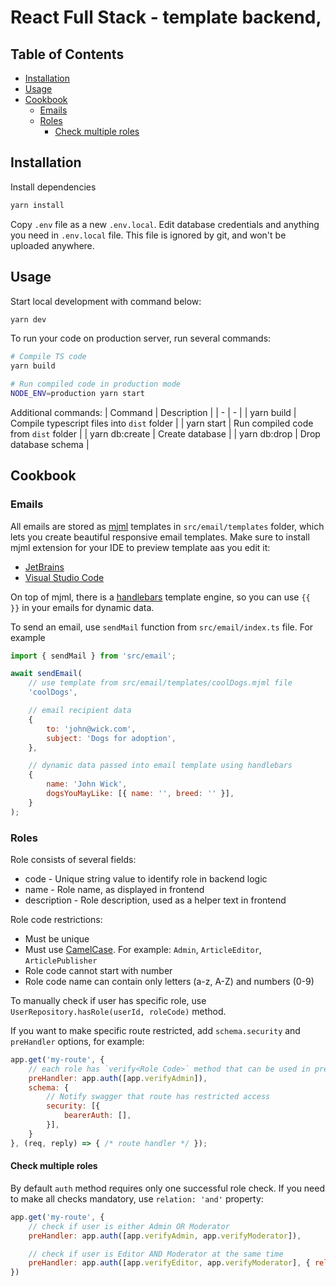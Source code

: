 # React Full Stack  - template backend,

## Table of Contents

- [Installation](#installation)
- [Usage](#usage)
- [Cookbook](#cookbook)
  - [Emails](#emails)
  - [Roles](#roles)
    - [Check multiple roles](#check-multiple-roles)

## Installation
Install dependencies

```bash
yarn install
```

Copy `.env` file as a new `.env.local`. Edit database credentials and anything you need in `.env.local` file. This file is ignored by git, and won't be uploaded anywhere.

## Usage

Start local development with command below:

```bash
yarn dev
```

To run your code on production server, run several commands:
```bash
# Compile TS code
yarn build

# Run compiled code in production mode
NODE_ENV=production yarn start
```

Additional commands:
| Command | Description |
| - | - |
| yarn build | Compile typescript files into `dist` folder |
| yarn start | Run compiled code from `dist` folder |
| yarn db:create | Create database |
| yarn db:drop | Drop database schema  |

## Cookbook

### Emails

All emails are stored as [mjml](https://mjml.io/) templates in `src/email/templates` folder, which lets you create beautiful responsive email templates.
Make sure to install mjml extension for your IDE to preview template aas you edit it:
 - [JetBrains](https://plugins.jetbrains.com/plugin/16418-mjml-support)
 - [Visual Studio Code](https://marketplace.visualstudio.com/items?itemName=mjmlio.vscode-mjml)

On top of mjml, there is a [handlebars](https://handlebarsjs.com/) template engine, so you can use `{{  }}` in your emails for dynamic data.

To send an email, use `sendMail` function from `src/email/index.ts` file. For example
```javascript
import { sendMail } from 'src/email';

await sendEmail(
    // use template from src/email/templates/coolDogs.mjml file
    'coolDogs',

    // email recipient data
    {
        to: 'john@wick.com',
        subject: 'Dogs for adoption',
    },

    // dynamic data passed into email template using handlebars
    {
        name: 'John Wick',
        dogsYouMayLike: [{ name: '', breed: '' }],
    }
);
```

### Roles

Role consists of several fields:
- code - Unique string value to identify role in backend logic
- name - Role name, as displayed in frontend
- description - Role description, used as a helper text in frontend

Role code restrictions:
- Must be unique
- Must use [CamelCase](https://en.wikipedia.org/wiki/Camel_case). For example: `Admin`, `ArticleEditor`, `ArticlePublisher`
- Role code cannot start with number
- Role code name can contain only letters (a-z, A-Z) and numbers (0-9)

To manually check if user has specific role, use `UserRepository.hasRole(userId, roleCode)` method.

If you want to make specific route restricted, add `schema.security` and `preHandler` options, for example:
```javascript
app.get('my-route', {
    // each role has `verify<Role Code>` method that can be used in pre-handler
    preHandler: app.auth([app.verifyAdmin]),
    schema: {
        // Notify swagger that route has restricted access
        security: [{
            bearerAuth: [],
        }],
    }
}, (req, reply) => { /* route handler */ });
```

#### Check multiple roles
By default `auth` method requires only one successful role check. If you need to make all checks mandatory, use `relation: 'and'` property:

```javascript
app.get('my-route', {
    // check if user is either Admin OR Moderator
    preHandler: app.auth([app.verifyAdmin, app.verifyModerator]),

    // check if user is Editor AND Moderator at the same time
    preHandler: app.auth([app.verifyEditor, app.verifyModerator], { relation: 'and' }),
})
```
